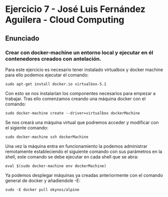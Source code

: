 # Ejercicio 7 - José Luis Fernández Aguilera - Cloud Computing
## Enunciado
### Crear con docker-machine un entorno local y ejecutar en él contenedores creados con antelación.

Para este ejercicio es necesario tener instalado virtualbox y docker machine para ello podemos ejecutar el comando:
```
sudo apt-get install docker.io virtualbox-5.1
```
Con esto se nos instalarían los componentes necesarios para empezar a trabajar.
Tras ello comenzamos creando una máquina docker con el comando:
```
sudo docker-machine create --driver=virtualbox dockerMachine
```
Se nos creará una máquina virtual que podremos acceder y modificar con el sigiente comando:
```
sudo docker-machine ssh dockerMachine
```

Una vez la máquina entra en funcionamiento la podemos administrar remotamente estableciendo el siguiente comando con sus parámetros en la shell, este comando se debe ejecutar en cada shell que se abra:
```
eval $(sudo docker-machine env dockerMachine)
```

Ya podemos desplegar máquinas ya creadas anteriormente con el comando general de docker y añadiendole -E:
```
sudo -E docker pull okynos/alpine
```
